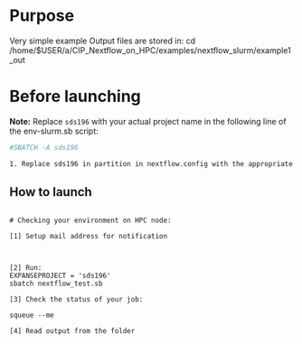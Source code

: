 # Purpose

Very simple example
Output files are stored in:  cd /home/$USER/a/CIP_Nextflow_on_HPC/examples/nextflow_slurm/example1_out

# Before launching


**Note:** Replace `sds196` with your actual project name in the following line of the env-slurm.sb script:
```bash
#SBATCH -A sds196

1. Replace sds196 in partition in nextflow.config with the appropriate value for your  access configuration.

```

## How to launch 

```

# Checking your environment on HPC node:

[1] Setup mail address for notification



[2] Run:
EXPANSEPROJECT = 'sds196'
sbatch nextflow_test.sb 

[3] Check the status of your job:

squeue --me

[4] Read output from the folder


```
